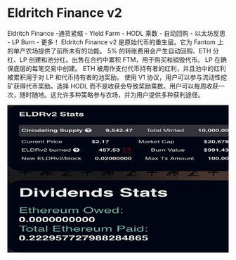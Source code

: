 # Eldritch Finance v2

Eldritch Finance -通货紧缩 - Yield Farm - HODL 乘数 - 自动回购 - 以太坊反思 - LP Burn - 更多！
Eldritch Finance v2 是原始代币的重生层。它为 Fantom 上的单产农场提供了前所未有的功能。 5% 的转账费用会产生自动回购、ETH 分红、LP 创建和池分红。出售在合约中累积 FTM，用于购买和销毁代币。 LP 在确保底层的每笔交易中创建。 ETH 被用作支付代币持有者的红利，并且池中的红利被累积用于对 LP 和代币持有者的池奖励。
使用 V1 协议，用户可以参与流动性挖矿获得代币奖励。选择 HODL 而不是收获会导致奖励乘数。用户可以每周收获一次，随时随地。这允许多种策略参与农场，并为用户提供多种获利途径。

![eldritchfinancev2-dapp-defi-other-image3_ffc91c01b6715d5c96156d4af2b6ea29](eldritchfinancev2-dapp-defi-other-image3_ffc91c01b6715d5c96156d4af2b6ea29.png)
